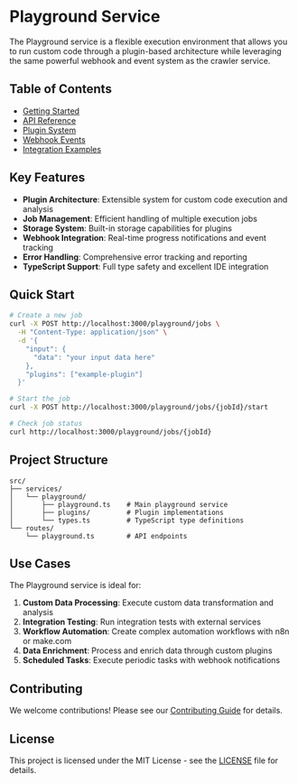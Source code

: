 # Playground Service

The Playground service is a flexible execution environment that allows you to run custom code through a plugin-based architecture while leveraging the same powerful webhook and event system as the crawler service.

## Table of Contents

- [Getting Started](./guides/getting-started.md)
- [API Reference](./api/README.md)
- [Plugin System](./plugins/README.md)
- [Webhook Events](./guides/webhooks.md)
- [Integration Examples](./examples/README.md)

## Key Features

- **Plugin Architecture**: Extensible system for custom code execution and analysis
- **Job Management**: Efficient handling of multiple execution jobs
- **Storage System**: Built-in storage capabilities for plugins
- **Webhook Integration**: Real-time progress notifications and event tracking
- **Error Handling**: Comprehensive error tracking and reporting
- **TypeScript Support**: Full type safety and excellent IDE integration

## Quick Start

```bash
# Create a new job
curl -X POST http://localhost:3000/playground/jobs \
  -H "Content-Type: application/json" \
  -d '{
    "input": {
      "data": "your input data here"
    },
    "plugins": ["example-plugin"]
  }'

# Start the job
curl -X POST http://localhost:3000/playground/jobs/{jobId}/start

# Check job status
curl http://localhost:3000/playground/jobs/{jobId}
```

## Project Structure

```
src/
├── services/
│   └── playground/
│       ├── playground.ts    # Main playground service
│       ├── plugins/         # Plugin implementations
│       └── types.ts         # TypeScript type definitions
└── routes/
    └── playground.ts        # API endpoints
```

## Use Cases

The Playground service is ideal for:

1. **Custom Data Processing**: Execute custom data transformation and analysis
2. **Integration Testing**: Run integration tests with external services
3. **Workflow Automation**: Create complex automation workflows with n8n or make.com
4. **Data Enrichment**: Process and enrich data through custom plugins
5. **Scheduled Tasks**: Execute periodic tasks with webhook notifications

## Contributing

We welcome contributions! Please see our [Contributing Guide](../guides/contributing.md) for details.

## License

This project is licensed under the MIT License - see the [LICENSE](../LICENSE) file for details.
